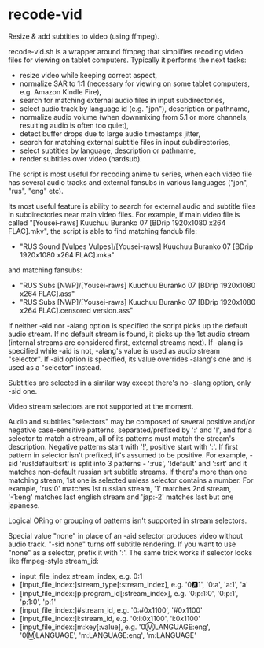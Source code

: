 # recode-vid
Resize &amp; add subtitles to video (using ffmpeg).

recode-vid.sh is a wrapper around ffmpeg that simplifies recoding video
files for viewing on tablet computers. Typically it performs the next
tasks:
* resize video while keeping correct aspect,
* normalize SAR to 1:1 (necessary for viewing on some tablet
  computers, e.g. Amazon Kindle Fire),
* search for matching external audio files in input subdirectories,
* select audio track by language id (e.g. "jpn"), description or
  pathname,
* normalize audio volume (when downmixing from 5.1 or more channels,
  resulting audio is often too quiet),
* detect buffer drops due to large audio timestamps jitter,
* search for matching external subtitle files in input subdirectories,
* select subtitles by language, description or pathname,
* render subtitles over video (hardsub).

The script is most useful for recoding anime tv series, when each video
file has several audio tracks and external fansubs in various languages
("jpn", "rus", "eng" etc).

Its most useful feature is ability to search for external audio and
subtitle files in subdirectories near main video files. For example, if
main video file is called
"[Yousei-raws] Kuuchuu Buranko 07 [BDrip 1920x1080 x264 FLAC].mkv",
the script is able to find matching fandub file:
* "RUS Sound [Vulpes Vulpes]/[Yousei-raws] Kuuchuu Buranko 07 [BDrip 1920x1080 x264 FLAC].mka"

and matching fansubs:
* "RUS Subs [NWP]/[Yousei-raws] Kuuchuu Buranko 07 [BDrip 1920x1080 x264 FLAC].ass"
* "RUS Subs [NWP]/[Yousei-raws] Kuuchuu Buranko 07 [BDrip 1920x1080 x264 FLAC].censored version.ass"

If neither -aid nor -alang option is specified the script picks up the
default audio stream. If no default stream is found, it picks up the
1st audio stream (internal streams are considered first, external
streams next). If -alang is specified while -aid is not, -alang's value
is used as audio stream "selector". If -aid option is specified, its
value overrides -alang's one and is used as a "selector" instead.

Subtitles are selected in a similar way except there's no -slang
option, only -sid one.

Video stream selectors are not supported at the moment.

Audio and subtitles "selectors" may be composed of several positive
and/or negative case-sensitive patterns, separated/prefixed by ':' and
'!', and for a selector to match a stream, all of its patterns must
match the stream's description. Negative patterns start with '!',
positive start with ':'. If first pattern in selector isn't prefixed,
it's assumed to be positive.  For example, -sid 'rus!default:srt' is
split into 3 patterns - ':rus', '!default' and ':srt' and it matches
non-default russian srt subtitle streams. If there's more than one
matching stream, 1st one is selected unless selector contains a number.
For example, 'rus:0' matches 1st russian stream, '1' matches 2nd
stream, '-1:eng' matches last english stream and 'jap:-2' matches last
but one japanese.

Logical ORing or grouping of patterns isn't supported in stream
selectors.

Special value "none" in place of an -aid selector produces video
without audio track. "-sid none" turns off subtitle rendering. If you
want to use "none" as a selector, prefix it with ':'. The same trick
works if selector looks like ffmpeg-style stream\_id:
* input\_file\_index:stream\_index, e.g. 0:1
* [input\_file\_index:]stream\_type[:stream\_index], e.g. '0:a:1',
  '0:a', 'a:1', 'a'
* [input\_file\_index:]p:program\_id[:stream\_index], e.g. '0:p:1:0',
  '0:p:1', 'p:1:0', 'p:1'
* [input\_file\_index:]#stream\_id, e.g. '0:#0x1100', '#0x1100'
* [input\_file\_index:]i:stream\_id, e.g. '0:i:0x1100', 'i:0x1100'
* [input\_file\_index:]m:key[:value], e.g. '0:m:LANGUAGE:eng',
  '0:m:LANGUAGE', 'm:LANGUAGE:eng', 'm:LANGUAGE'
